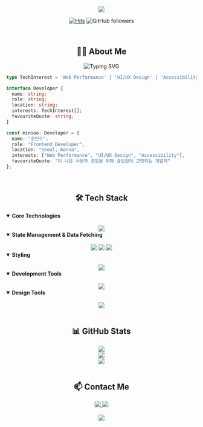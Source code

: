 <div align="center">
  <img src="https://capsule-render.vercel.app/api?type=waving&color=gradient&customColorList=0,2,2,5,30&height=300&section=header&text=Frontend%20Developer&fontSize=90&animation=fadeIn&desc=Minsoo%20Cho&descSize=30&descAlign=80&descAlignY=70" />

  [![Hits](https://hits.seeyoufarm.com/api/count/incr/badge.svg?url=https%3A%2F%2Fgithub.com%2Ferinmzo&count_bg=%23C83DCE&title_bg=%23555555&icon=&icon_color=%23E7E7E7&title=hits&edge_flat=false)](https://hits.seeyoufarm.com) 
  ![GitHub followers](https://img.shields.io/github/followers/erinmzo?style=flat&color=C83DCE)
</div>

<br />

<h2 align="center">👨‍💻 About Me</h2>

<div align="center">
  <img src="https://readme-typing-svg.demolab.com?font=Fira+Code&pause=1000&color=C83DCE&center=true&vCenter=true&random=false&width=500&lines=Frontend+Developer;4%2B+Years+of+Development+Experience;Always+Learning+New+Things" alt="Typing SVG" />
</div>

```typescript
type TechInterest = 'Web Performance' | 'UI/UX Design' | 'Accessibility';

interface Developer {
  name: string;
  role: string;
  location: string;
  interests: TechInterest[];
  favouriteQuote: string;
}

const minsoo: Developer = {
  name: "조민수",
  role: "Frontend Developer",
  location: "Seoul, Korea",
  interests: ["Web Performance", "UI/UX Design", "Accessibility"],
  favouriteQuote: "더 나은 사용자 경험을 위해 끊임없이 고민하는 개발자"
};
```

<br/>

<h2 align="center">🛠 Tech Stack</h2>

<details open>
<summary><b>Core Technologies</b></summary>
<br/>
<div align="center">
  <img src="https://skillicons.dev/icons?i=ts,js,react,nextjs&theme=light" />
</div>
</details>

<details open>
<summary><b>State Management & Data Fetching</b></summary>
<br/>
<div align="center">
  <img src="https://img.shields.io/badge/zustand-402A24?style=for-the-badge&labelColor=402A24&logo=data:image/svg+xml;base64,PHN2ZyB4bWxucz0iaHR0cDovL3d3dy53My5vcmcvMjAwMC9zdmciIHdpZHRoPSI0MCIgaGVpZ2h0PSI0MCIgdmlld0JveD0iMCAwIDQwIDQwIj48L3N2Zz4=" />
  <img src="https://img.shields.io/badge/redux-764ABC?style=for-the-badge&logo=redux&logoColor=white&labelColor=764ABC" />
  <img src="https://img.shields.io/badge/react%20query-FF4154?style=for-the-badge&logo=reactquery&logoColor=white&labelColor=FF4154" />
</div>
</details>

<details open>
<summary><b>Styling</b></summary>
<br/>
<div align="center">
  <img src="https://skillicons.dev/icons?i=tailwind,css,styledcomponents&theme=light" />
</div>
</details>

<details open>
<summary><b>Development Tools</b></summary>
<br/>
<div align="center">
  <img src="https://skillicons.dev/icons?i=git,vercel,supabase&theme=light" />
</div>
</details>

<details open>
<summary><b>Design Tools</b></summary>
<br/>
<div align="center">
  <img src="https://skillicons.dev/icons?i=figma,ps,ai,xd&theme=light" />
</div>
</details>

<br/>

<h2 align="center">📊 GitHub Stats</h2>

<div align="center">
  <picture>
    <source 
      srcset="https://github-readme-stats.vercel.app/api?username=erinmzo&show_icons=true&theme=radical&bg_color=00000000&hide_border=true&include_all_commits=true&count_private=true"
      media="(prefers-color-scheme: dark)"
    />
    <img src="https://github-readme-stats.vercel.app/api?username=erinmzo&show_icons=true&theme=buefy&hide_border=true&include_all_commits=true&count_private=true" />
  </picture>
</div>

<div align="center">
  <picture>
    <source
      srcset="https://github-readme-streak-stats.herokuapp.com?user=erinmzo&theme=radical&hide_border=true&background=00000000"
      media="(prefers-color-scheme: dark)"
    />
    <img src="https://github-readme-streak-stats.herokuapp.com?user=erinmzo&theme=buefy&hide_border=true" />
  </picture>
</div>

<div align="center">
  <picture>
    <source
      srcset="https://github-readme-stats.vercel.app/api/top-langs/?username=erinmzo&theme=radical&bg_color=00000000&hide_border=true&include_all_commits=true&count_private=true&layout=compact"
      media="(prefers-color-scheme: dark)"
    />
    <img src="https://github-readme-stats.vercel.app/api/top-langs/?username=erinmzo&theme=buefy&hide_border=true&include_all_commits=true&count_private=true&layout=compact" />
  </picture>
</div>

<br/>

<h2 align="center">📫 Contact Me</h2>

<div align="center">
  <a href="mailto:textign@gmail.com">
    <img src="https://img.shields.io/badge/Gmail-D14836?style=for-the-badge&logo=gmail&logoColor=white&labelColor=D14836" />
  </a>
  <a href="mailto:zomins@naver.com">
    <img src="https://img.shields.io/badge/Naver-03C75A?style=for-the-badge&logo=naver&logoColor=white&labelColor=03C75A" />
  </a>
</div>

<br/>

<div align="center">
  <img src="https://capsule-render.vercel.app/api?type=waving&color=gradient&customColorList=0,2,2,5,30&height=200&section=footer&text=Let's%20Work%20Together!&fontSize=50&animation=fadeIn&desc=💌%20mail%20to%20textign@gmail.com&descSize=20&descAlign=70&descAlignY=70" />
</div>
